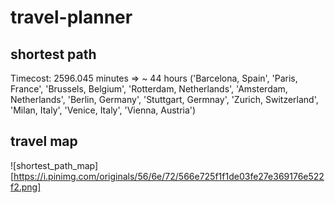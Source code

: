 # travel-planner

## shortest path
Timecost: 2596.045 minutes => ~ 44 hours
('Barcelona, Spain', 'Paris, France', 'Brussels, Belgium', 'Rotterdam, Netherlands', 'Amsterdam, Netherlands', 'Berlin, Germany', 'Stuttgart, Germnay', 'Zurich, Switzerland', 'Milan, Italy', 'Venice, Italy', 'Vienna, Austria')

## travel map
![shortest_path_map][https://i.pinimg.com/originals/56/6e/72/566e725f1f1de03fe27e369176e522f2.png]
